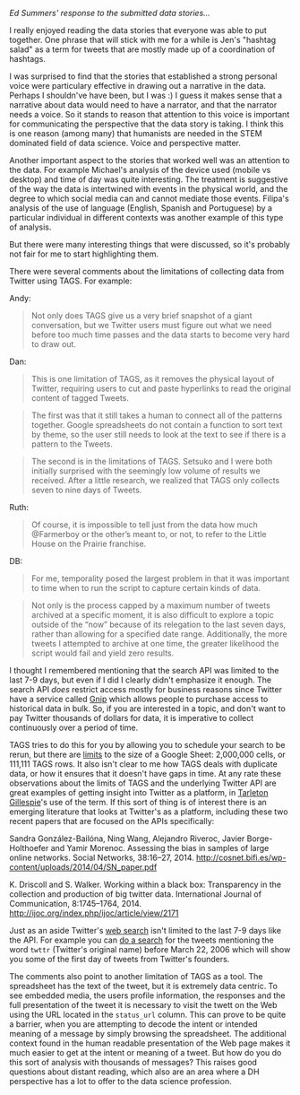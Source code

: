 *Ed Summers' response to the submitted data stories...*

I really enjoyed reading the data stories that everyone was able to put together. One phrase that will stick with me for a while is Jen's "hashtag salad" as a term for tweets that are mostly made up of a coordination of hashtags.

I was surprised to find that the stories that established a strong personal voice were particulary effective in drawing out a narrative in the data. Perhaps I shouldn've have been, but I was :) I guess it makes sense that a narrative about data would need to have a narrator, and that the narrator needs a voice. So it stands to reason that attention to this voice is important for communicating the perspective that the data story is taking. I think this is one reason (among many) that humanists are needed in the STEM dominated field of data science. Voice and perspective matter.

Another important aspect to the stories that worked well was an attention to the data. For example Michael's analysis of the device used (mobile vs desktop) and time of day was quite interesting. The treatment is suggestive of the way the data is intertwined with events in the physical world, and the degree to which social media can and cannot mediate those events. Filipa's analysis of the use of language (English, Spanish and Portuguese) by a particular individual in different contexts was another example of this type of analysis.

But there were many interesting things that were discussed, so it's probably not fair for me to start highlighting them. 

There were several comments about the limitations of collecting data from Twitter using TAGS. For example:

Andy:

> Not only does TAGS give us a very brief snapshot of a giant conversation, but we Twitter users must figure out what we need before too much time passes and the data starts to become very hard to draw out.

Dan:

> This is one limitation of TAGS, as it removes the physical layout of Twitter, requiring users to cut and paste hyperlinks to read the original content of tagged Tweets. 

> The first was that it still takes a human to connect all of the patterns together.  Google spreadsheets do not contain a function to sort text by theme, so the user still needs to look at the text to see if there is a pattern to the Tweets.

> The second is in the limitations of TAGS.  Setsuko and I were both initially surprised with the seemingly low volume of results we received.  After a little research, we realized that TAGS only collects seven to nine days of Tweets.

Ruth:

> Of course, it is impossible to tell just from the data how much @Farmerboy or the other’s meant to, or not, to refer to the Little House on the Prairie franchise.

DB:

> For me, temporality posed the largest problem in that it was important to time when to run the script to capture certain kinds of data.

>  Not only is the process capped by a maximum number of tweets archived at a specific moment, it is also difficult to explore a topic outside of the “now” because of its relegation to the last seven days, rather than allowing for a specified date range. Additionally, the more tweets I attempted to archive at one time, the greater likelihood the script would fail and yield zero results.

I thought I remembered mentioning that the search API was limited to the last 7-9 days, but even if I did I clearly didn't emphasize it enough. The search API *does* restrict access mostly for business reasons since Twitter have a service called [Gnip](http://gnip.com) which allows people to purchase access to historical data in bulk. So, if you are interested in a topic, and don't want to pay Twitter thousands of dollars for data, it is imperative to collect continuously over a period of time.

TAGS tries to do this for you by allowing you to schedule your search to be rerun, but there are [limits] to the size of a Google Sheet: 2,000,000 cells, or 111,111 TAGS rows. It also isn't clear to me how TAGS deals with duplicate data, or how it ensures that it doesn't have gaps in time. At any rate these observations about the limits of TAGS and the underlying Twitter API are great examples of getting insight into Twitter as a platform, in [Tarleton Gillespie]'s use of the term. If this sort of thing is of interest there is an emerging literature that looks at Twitter's as a platform, including these two recent papers that are focused on the APIs specifically:

Sandra González-Bailóna, Ning Wang, Alejandro Riveroc, Javier Borge-Holthoefer and Yamir Morenoc. Assessing the bias in samples of large online networks. Social Networks, 38:16–27, 2014. http://cosnet.bifi.es/wp-content/uploads/2014/04/SN_paper.pdf

K. Driscoll and S. Walker. Working within a black box: Transparency in the collection and production of big twitter data. International Journal of Communication, 8:1745–1764, 2014. http://ijoc.org/index.php/ijoc/article/view/2171

Just as an aside Twitter's [web search] isn't limited to the last 7-9 days like the API. For example you can [do a search] for the tweets mentioning the word `twttr` (Twitter's original name) before March 22, 2006 which will show you some of the first day of tweets from Twitter's founders. 

The comments also point to another limitation of TAGS as a tool. The spreadsheet has the text of the tweet, but it is extremely data centric. To see embedded media, the users profile information, the responses and the full presentation of the tweet it is necessary to visit the twett on the Web using the URL located in the `status_url` column. This can prove to be quite a barrier, when you are attempting to decode the intent or intended meaning of a message by simply browsing the spreadsheet. The additional context found in the human readable presentation of the Web page makes it much easier to get at the intent or meaning of a tweet. But how do you do this sort of analysis with thousands of messages? This raises good questions about distant reading, which also are an area where a DH perspective has a lot to offer to the data science profession.

[limits]: https://support.google.com/drive/answer/37603?hl=en
[web search]: https://twitter.com/search-advanced
[do a search]: https://twitter.com/search?f=tweets&vertical=default&q=twttr%20until%3A2006-03-22
[Tarleton Gillespie]: http://papers.ssrn.com/sol3/papers.cfm?abstract_id=1601487
